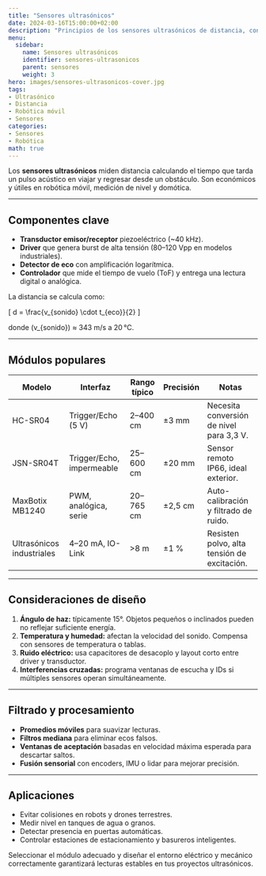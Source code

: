 ```yaml
---
title: "Sensores ultrasónicos"
date: 2024-03-16T15:00:00+02:00
description: "Principios de los sensores ultrasónicos de distancia, consideraciones de diseño y estrategias de filtrado."
menu:
  sidebar:
    name: Sensores ultrasónicos
    identifier: sensores-ultrasonicos
    parent: sensores
    weight: 3
hero: images/sensores-ultrasonicos-cover.jpg
tags:
- Ultrasónico
- Distancia
- Robótica móvil
- Sensores
categories:
- Sensores
- Robótica
math: true
---
```


Los **sensores ultrasónicos** miden distancia calculando el tiempo que tarda un pulso acústico en viajar y regresar desde un obstáculo. Son económicos y útiles en robótica móvil, medición de nivel y domótica.

---

## Componentes clave

- **Transductor emisor/receptor** piezoeléctrico (~40 kHz).
- **Driver** que genera burst de alta tensión (80–120 Vpp en modelos industriales).
- **Detector de eco** con amplificación logarítmica.
- **Controlador** que mide el tiempo de vuelo (ToF) y entrega una lectura digital o analógica.

La distancia se calcula como:

\[
d = \frac{v_{sonido} \cdot t_{eco}}{2}
\]

donde \(v_{sonido}\) ≈ 343 m/s a 20 °C.

---

## Módulos populares

| Modelo | Interfaz | Rango típico | Precisión | Notas |
| --- | --- | --- | --- | --- |
| HC-SR04 | Trigger/Echo (5 V) | 2–400 cm | ±3 mm | Necesita conversión de nivel para 3,3 V. |
| JSN-SR04T | Trigger/Echo, impermeable | 25–600 cm | ±20 mm | Sensor remoto IP66, ideal exterior. |
| MaxBotix MB1240 | PWM, analógica, serie | 20–765 cm | ±2,5 cm | Auto-calibración y filtrado de ruido. |
| Ultrasónicos industriales | 4–20 mA, IO-Link | >8 m | ±1 % | Resisten polvo, alta tensión de excitación. |

---

## Consideraciones de diseño

1. **Ángulo de haz:** típicamente 15°. Objetos pequeños o inclinados pueden no reflejar suficiente energía.
2. **Temperatura y humedad:** afectan la velocidad del sonido. Compensa con sensores de temperatura o tablas.
3. **Ruido eléctrico:** usa capacitores de desacoplo y layout corto entre driver y transductor.
4. **Interferencias cruzadas:** programa ventanas de escucha y IDs si múltiples sensores operan simultáneamente.

---

## Filtrado y procesamiento

- **Promedios móviles** para suavizar lecturas.
- **Filtros mediana** para eliminar ecos falsos.
- **Ventanas de aceptación** basadas en velocidad máxima esperada para descartar saltos.
- **Fusión sensorial** con encoders, IMU o lidar para mejorar precisión.

---

## Aplicaciones

- Evitar colisiones en robots y drones terrestres.
- Medir nivel en tanques de agua o granos.
- Detectar presencia en puertas automáticas.
- Controlar estaciones de estacionamiento y basureros inteligentes.

Seleccionar el módulo adecuado y diseñar el entorno eléctrico y mecánico correctamente garantizará lecturas estables en tus proyectos ultrasónicos.
